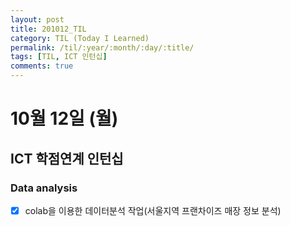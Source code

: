 ```yaml
---
layout: post
title: 201012_TIL
category: TIL (Today I Learned)
permalink: /til/:year/:month/:day/:title/
tags: [TIL, ICT 인턴십]
comments: true
---
```

# 10월 12일 (월)

## ICT 학점연계 인턴십
### Data analysis
- [X] colab을 이용한 데이터분석 작업(서울지역 프랜차이즈 매장 정보 분석)
